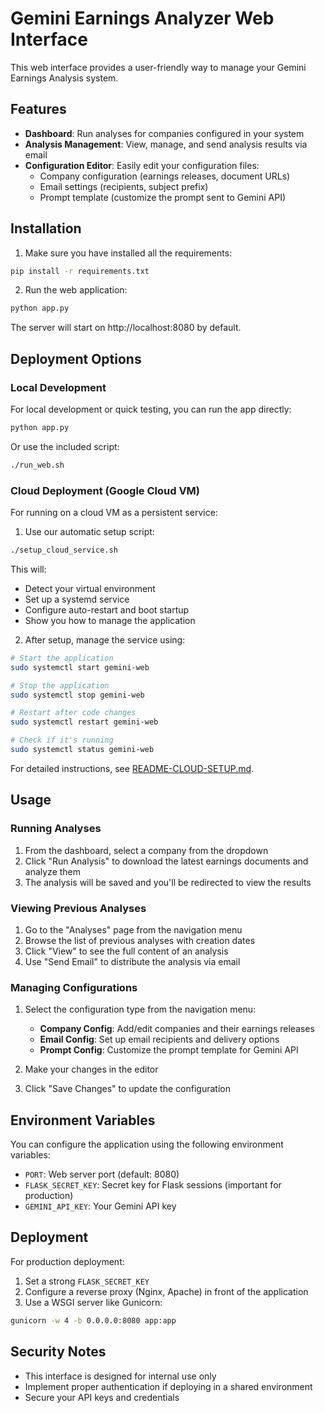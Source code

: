 # Gemini Earnings Analyzer Web Interface

This web interface provides a user-friendly way to manage your Gemini Earnings Analysis system.

## Features

- **Dashboard**: Run analyses for companies configured in your system
- **Analysis Management**: View, manage, and send analysis results via email
- **Configuration Editor**: Easily edit your configuration files:
  - Company configuration (earnings releases, document URLs)
  - Email settings (recipients, subject prefix)
  - Prompt template (customize the prompt sent to Gemini API)

## Installation

1. Make sure you have installed all the requirements:

```bash
pip install -r requirements.txt
```

2. Run the web application:

```bash
python app.py
```

The server will start on http://localhost:8080 by default.

## Deployment Options

### Local Development

For local development or quick testing, you can run the app directly:

```bash
python app.py
```

Or use the included script:

```bash
./run_web.sh
```

### Cloud Deployment (Google Cloud VM)

For running on a cloud VM as a persistent service:

1. Use our automatic setup script:

```bash
./setup_cloud_service.sh
```

This will:
- Detect your virtual environment
- Set up a systemd service
- Configure auto-restart and boot startup
- Show you how to manage the application

2. After setup, manage the service using:

```bash
# Start the application
sudo systemctl start gemini-web

# Stop the application
sudo systemctl stop gemini-web

# Restart after code changes
sudo systemctl restart gemini-web

# Check if it's running
sudo systemctl status gemini-web
```

For detailed instructions, see [README-CLOUD-SETUP.md](README-CLOUD-SETUP.md).

## Usage

### Running Analyses

1. From the dashboard, select a company from the dropdown
2. Click "Run Analysis" to download the latest earnings documents and analyze them
3. The analysis will be saved and you'll be redirected to view the results

### Viewing Previous Analyses

1. Go to the "Analyses" page from the navigation menu
2. Browse the list of previous analyses with creation dates
3. Click "View" to see the full content of an analysis
4. Use "Send Email" to distribute the analysis via email

### Managing Configurations

1. Select the configuration type from the navigation menu:
   - **Company Config**: Add/edit companies and their earnings releases
   - **Email Config**: Set up email recipients and delivery options
   - **Prompt Config**: Customize the prompt template for Gemini API

2. Make your changes in the editor
3. Click "Save Changes" to update the configuration

## Environment Variables

You can configure the application using the following environment variables:

- `PORT`: Web server port (default: 8080)
- `FLASK_SECRET_KEY`: Secret key for Flask sessions (important for production)
- `GEMINI_API_KEY`: Your Gemini API key

## Deployment

For production deployment:

1. Set a strong `FLASK_SECRET_KEY`
2. Configure a reverse proxy (Nginx, Apache) in front of the application
3. Use a WSGI server like Gunicorn:

```bash
gunicorn -w 4 -b 0.0.0.0:8080 app:app
```

## Security Notes

- This interface is designed for internal use only
- Implement proper authentication if deploying in a shared environment
- Secure your API keys and credentials 